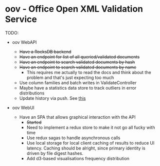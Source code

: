 # oov - Office Open XML Validation Service

TODO:

- oov WebAPI
    * ~~Have a RocksDB backend~~
    * ~~Have an endpoint for list of all queried/validated documents~~
    * ~~Have an endpoint to search validated documents by hash~~
    * ~~Have an endpoint to search validated documents by name~~
        * This requires me actually to read the docs and think about the
          problem and that's just expecting too much
    * Use column families and batch writes in ValidateController
    * Maybe have a statistics data store to track outliers in error
      distributions
    * Update history via push. See [this](http://www.binaryintellect.net/articles/a77ac135-c756-4ee0-9e99-0a904959de94.aspx)

- oov WebUI
    * Have an SPA that allows graphical interaction with the API
        * ~~Started~~
        * Need to implement a redux store to make it not go all fucky with time
        * Use redux sagas to handle asynchronous calls
        * Use local storage for local client caching of results to reduce UI
          latency. Caching should be alright, since primary identity is driven
          by file digest hashes.
        * Add d3-based visualisations frequency distribution